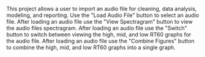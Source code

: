 This project allows a user to import an audio file for cleaning, data analysis, modeling, and reporting.
Use the "Load Audio File" button to select an audio file.
After loading an audio file use the "View Spectragram" button to view the audio files spectragram.
After loading an audio file use the "Switch" button to switch between viewing the high, mid, and low RT60 graphs for the audio file.
After loading an audio file use the "Combine Figures" button to combine the high, mid, and low RT60 graphs into a single graph.